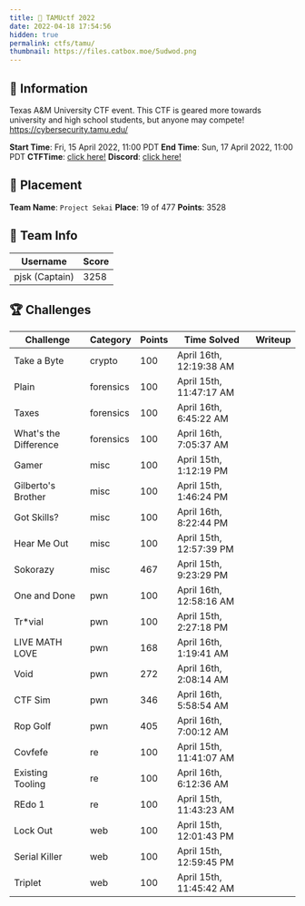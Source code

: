 ```yaml
---
title: 🤠 TAMUctf 2022
date: 2022-04-18 17:54:56
hidden: true
permalink: ctfs/tamu/
thumbnail: https://files.catbox.moe/5udwod.png
---
```

## 📜 Information

Texas A&M University CTF event.
This CTF is geared more towards university and high school students, but anyone may compete!
<https://cybersecurity.tamu.edu/>

**Start Time**: Fri, 15 April 2022, 11:00 PDT
**End Time**: Sun, 17 April 2022, 11:00 PDT
**CTFTime**: [click here!](https://ctftime.org/event/1557)
**Discord**: [click here!](https://discord.gg/8DFfzbnj)

## 🥇 Placement

**Team Name**: `Project Sekai`
**Place**: 19 of 477
**Points**: 3528

## 👥 Team Info

| Username       | Score |
| -------------- | ----- |
| pjsk (Captain) | 3258  |

## 🏆 Challenges

| Challenge             | Category  | Points | Time Solved             | Writeup |
| --------------------- | --------- | ------ | ----------------------- | ------- |
| Take a Byte           | crypto    | 100    | April 16th, 12:19:38 AM |         |
| Plain                 | forensics | 100    | April 15th, 11:47:17 AM |         |
| Taxes                 | forensics | 100    | April 16th, 6:45:22 AM  |         |
| What's the Difference | forensics | 100    | April 16th, 7:05:37 AM  |         |
| Gamer                 | misc      | 100    | April 15th, 1:12:19 PM  |         |
| Gilberto's Brother    | misc      | 100    | April 15th, 1:46:24 PM  |         |
| Got Skills?           | misc      | 100    | April 16th, 8:22:44 PM  |         |
| Hear Me Out           | misc      | 100    | April 15th, 12:57:39 PM |         |
| Sokorazy              | misc      | 467    | April 15th, 9:23:29 PM  |         |
| One and Done          | pwn       | 100    | April 16th, 12:58:16 AM |         |
| Tr\*vial              | pwn       | 100    | April 15th, 2:27:18 PM  |         |
| LIVE MATH LOVE        | pwn       | 168    | April 16th, 1:19:41 AM  |         |
| Void                  | pwn       | 272    | April 16th, 2:08:14 AM  |         |
| CTF Sim               | pwn       | 346    | April 16th, 5:58:54 AM  |         |
| Rop Golf              | pwn       | 405    | April 16th, 7:00:12 AM  |         |
| Covfefe               | re        | 100    | April 15th, 11:41:07 AM |         |
| Existing Tooling      | re        | 100    | April 16th, 6:12:36 AM  |         |
| REdo 1                | re        | 100    | April 15th, 11:43:23 AM |         |
| Lock Out              | web       | 100    | April 15th, 12:01:43 PM |         |
| Serial Killer         | web       | 100    | April 15th, 12:59:45 PM |         |
| Triplet               | web       | 100    | April 15th, 11:45:42 AM |         |
